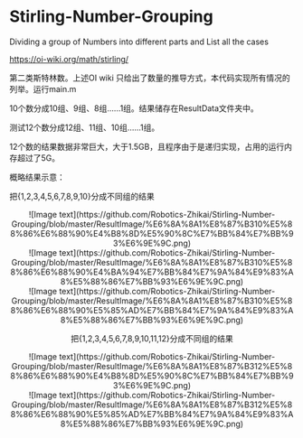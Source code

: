 # Stirling-Number-Grouping
Dividing a group of Numbers into different parts and List all the cases

https://oi-wiki.org/math/stirling/

第二类斯特林数。上述OI wiki 只给出了数量的推导方式，本代码实现所有情况的列举。运行main.m

10个数分成10组、9组、8组……1组。结果储存在ResultData文件夹中。

测试12个数分成12组、11组、10组……1组。

12个数的结果数据非常巨大，大于1.5GB，且程序由于是递归实现，占用的运行内存超过了5G。

概略结果示意：

把{1,2,3,4,5,6,7,8,9,10}分成不同组的结果

<div align=center>![Image text](https://github.com/Robotics-Zhikai/Stirling-Number-Grouping/blob/master/ResultImage/%E6%8A%8A1%E8%87%B310%E5%88%86%E6%88%90%E4%B8%8D%E5%90%8C%E7%BB%84%E7%BB%93%E6%9E%9C.png)

<div align=center>![Image text](https://github.com/Robotics-Zhikai/Stirling-Number-Grouping/blob/master/ResultImage/%E6%8A%8A1%E8%87%B310%E5%88%86%E6%88%90%E4%BA%94%E7%BB%84%E7%9A%84%E9%83%A8%E5%88%86%E7%BB%93%E6%9E%9C.png)

<div align=center>![Image text](https://github.com/Robotics-Zhikai/Stirling-Number-Grouping/blob/master/ResultImage/%E6%8A%8A1%E8%87%B310%E5%88%86%E6%88%90%E5%85%AD%E7%BB%84%E7%9A%84%E9%83%A8%E5%88%86%E7%BB%93%E6%9E%9C.png)

把{1,2,3,4,5,6,7,8,9,10,11,12}分成不同组的结果

<div align=center>![Image text](https://github.com/Robotics-Zhikai/Stirling-Number-Grouping/blob/master/ResultImage/%E6%8A%8A1%E8%87%B312%E5%88%86%E6%88%90%E4%B8%8D%E5%90%8C%E7%BB%84%E7%BB%93%E6%9E%9C.png)

<div align=center>![Image text](https://github.com/Robotics-Zhikai/Stirling-Number-Grouping/blob/master/ResultImage/%E6%8A%8A1%E8%87%B312%E5%88%86%E6%88%90%E5%85%AD%E7%BB%84%E7%9A%84%E9%83%A8%E5%88%86%E7%BB%93%E6%9E%9C.png)




